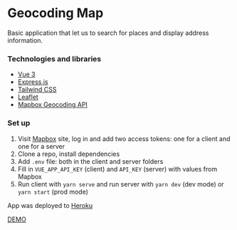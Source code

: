 # Geocoding Map
Basic application that let us to search for places and display address information.

### Technologies and libraries
- [Vue 3](https://vuejs.org/)
- [Express.js](https://expressjs.com/)
- [Tailwind CSS](https://tailwindcss.com/)
- [Leaflet](https://leafletjs.com/SlavaUkraini/)
- [Mapbox Geocoding API](https://docs.mapbox.com/api/search/geocoding/)

### Set up

1. Visit [Mapbox](https://www.mapbox.com/) site, log in and add two access tokens: one for a client and one for a server
2. Clone a repo, install dependencies
3. Add ```.env``` file: both in the client and server folders
4. Fill in ```VUE_APP_API_KEY``` (client) and ```API_KEY``` (server) with values from Mapbox
5. Run client with ```yarn serve``` and run server with ```yarn dev``` (dev mode) or ```yarn start``` (prod mode)

App was deployed to [Heroku](https://heroku.com)

[DEMO](https://afternoon-badlands-71978.herokuapp.com/)

